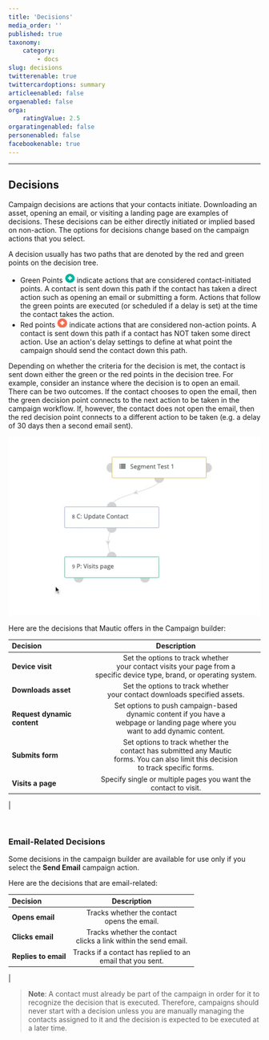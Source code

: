 ```yaml
---
title: 'Decisions'
media_order: ''
published: true
taxonomy:
    category:
        - docs
slug: decisions
twitterenable: true
twittercardoptions: summary
articleenabled: false
orgaenabled: false
orga:
    ratingValue: 2.5
orgaratingenabled: false
personenabled: false
facebookenable: true
---
```


---------------------
## Decisions

Campaign decisions are actions that your contacts initiate. Downloading an asset, opening an email, or visiting a landing page are examples of decisions. These decisions can be either directly initiated or implied based on non-action. The options for decisions change based on the campaign actions that you select.

A decision usually has two paths that are denoted by the red and green points on the decision tree. 

 - Green Points ![](green-point.png) indicate actions that are considered contact-initiated points. A contact is sent down this path if the contact has taken a direct action such as opening an email or submitting a form. Actions that follow the green points are executed (or scheduled if a delay is set) at the time the contact takes the action.
  - Red points ![](red-point.png) indicate actions that are considered non-action points. A contact is sent down this path if a contact has NOT taken some direct action. Use an action's delay settings to define at what point the campaign should send the contact down this path.

Depending on whether the criteria for the decision is met, the contact is sent down either the green or the red points in the decision tree. For example, consider an instance where the decision is to open an email. There can be two outcomes. If the contact chooses to open the email, then the green decision point connects to the next action to be taken in the campaign workflow. If, however, the contact does not open the email, then the red decision point connects to a different action to be taken (e.g. a delay of 30 days then a second email sent).



![](campaign-decisions.gif)

Here are the decisions that Mautic offers in the Campaign builder:

| Decision        | Description  | 
| :------------- | :----------: |
|**Device visit** |Set the options to track whether <br> your contact visits your page from a <br> specific device type, brand, or operating system.
|**Downloads asset**|Set the options to track whether <br> your contact downloads specified assets.|
|**Request dynamic content**|Set options to push campaign-based <br> dynamic content if you have a <br> webpage or landing page where you <br> want to add dynamic content.|
|**Submits form**|Set options to track whether the <br> contact has submitted any Mautic <br> forms. You can also limit this decision <br> to track specific forms.|
|**Visits a page**|Specify single or multiple pages you want the contact to visit.|
|

<br>

### Email-Related Decisions

Some decisions in the campaign builder are available for use only if you select the **Send Email** campaign action.

Here are the decisions that are email-related:

| Decision        | Description  | 
| :------------- | :----------: |
|**Opens email**| Tracks whether the contact <br> opens the email.|
|**Clicks email**|Tracks whether the contact <br> clicks a link within the send email.|
|**Replies to email**|Tracks if a contact has replied to an<br> email that you sent.|
|
<br>


> **Note**:
A contact must already be part of the campaign in order for it to recognize the decision that is executed. Therefore, campaigns should never start with a decision unless you are manually managing the contacts assigned to it and the decision is expected to be executed at a later time.


